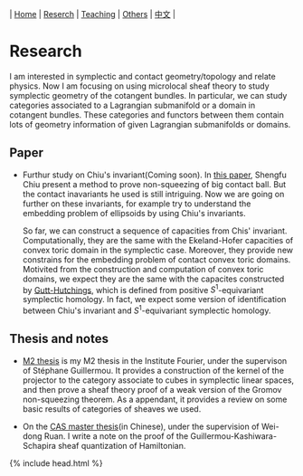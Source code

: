 | [Home](index.md)  | [Reserch](research-en.md)    | [Teaching](teaching-en.md) | [Others](others-en.md)        | [中文](research-ch.md) |


# Research

I am interested in symplectic and contact geometry/topology and relate physics.  Now I am focusing on using microlocal sheaf theory to study symplectic geometry of the cotangent bundles. In particular, we can study categories associated to a Lagrangian submanifold or a domain in cotangent bundles. These categories and functors between them contain lots of geometry information of given Lagrangian submanifolds or domains.

## Paper

- Furthur study on Chiu's invariant(Coming soon). In [this paper](https://arxiv.org/abs/1405.1178), Shengfu Chiu present a method to prove non-squeezing of big contact ball. But the contact inavariants he used is still intriguing. Now we are going on further on these invariants, for example try to understand the embedding problem of ellipsoids by using Chiu's invariants. 

  So far, we can construct a sequence of capacities from Chis' invariant. Computationally, they are the same with the Ekeland-Hofer capacities of convex toric domain in the symplectic case. Moreover, they provide new constrains for the embedding problem of contact convex toric domains.  Motivited from the construction and computation of convex toric domains, we expect they are the same with the capacites constructed by [Gutt-Hutchings](https://projecteuclid.org/euclid.agt/1540605650), which is defined from positive $S^1$-equivariant symplectic homology. In fact, we expect some version of identification between Chiu's invariant and $S^1$-equivariant symplectic homology.

## Thesis and notes

- [M2 thesis](M2_thesis.pdf) is my M2 thesis in the Institute Fourier, under the supervison of Stéphane Guillermou. It provides a construction of the kernel of the projector to the category associate to cubes in symplectic linear spaces, and then prove a sheaf theory proof of a weak version of the Gromov non-squeezing theorem. As a appendant, it provides a review on some basic results of categories of sheaves we used.

- On the [CAS master thesis](CAS_Thesis.pdf)(in Chinese), under the supervision of Wei-dong Ruan. I write a note on the proof of the Guillermou-Kashiwara-Schapira sheaf quantization of Hamiltonian.


{% include head.html %}
